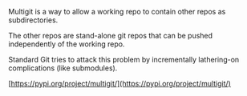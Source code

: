 Multigit is a way to allow a working repo to contain other repos as subdirectories.

The other repos are stand-alone git repos that can be pushed independently of the working repo.

Standard Git tries to attack this problem by incrementally lathering-on complications (like submodules).

[https://pypi.org/project/multigit/](https://pypi.org/project/multigit/)